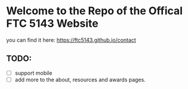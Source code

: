 # Welcome to the Repo of the Offical FTC 5143 Website
you can find it here: https://ftc5143.github.io/contact <br>


## TODO: 
- [ ] support mobile <br>
- [ ] add more to the about, resources and awards pages. <br>
